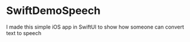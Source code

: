 # SwiftDemoSpeech
I made this simple iOS app in SwiftUI to show how someone can convert text to speech

